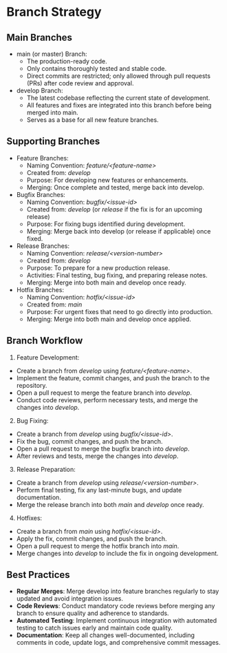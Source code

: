 # Branch Strategy

## Main Branches

- main (or master) Branch:
  - The production-ready code.
  - Only contains thoroughly tested and stable code.
  - Direct commits are restricted; only allowed through pull requests (PRs) after code review and approval.
- develop Branch:
  - The latest codebase reflecting the current state of development.
  - All features and fixes are integrated into this branch before being merged into main.
  - Serves as a base for all new feature branches.

## Supporting Branches
- Feature Branches:
  - Naming Convention: *feature/\<feature-name\>*
  - Created from: *develop*
  - Purpose: For developing new features or enhancements.
  - Merging: Once complete and tested, merge back into develop.
- Bugfix Branches:
  - Naming Convention: *bugfix/\<issue-id\>*
  - Created from: *develop* (or *release* if the fix is for an upcoming release)
  - Purpose: For fixing bugs identified during development.
  - Merging: Merge back into develop (or release if applicable) once fixed.
- Release Branches:
  - Naming Convention: *release/\<version-number\>*
  - Created from: *develop*
  - Purpose: To prepare for a new production release.
  - Activities: Final testing, bug fixing, and preparing release notes.
  - Merging: Merge into both main and develop once ready.
- Hotfix Branches:
  - Naming Convention: *hotfix/\<issue-id\>*
  - Created from: *main*
  - Purpose: For urgent fixes that need to go directly into production.
  - Merging: Merge into both main and develop once applied.

## Branch Workflow
1. Feature Development:
  - Create a branch from *develop* using *feature/\<feature-name\>*.
  - Implement the feature, commit changes, and push the branch to the repository.
  - Open a pull request to merge the feature branch into *develop*.
  - Conduct code reviews, perform necessary tests, and merge the changes into *develop*.
2. Bug Fixing:
  - Create a branch from *develop* using *bugfix/\<issue-id\>*.
  - Fix the bug, commit changes, and push the branch.
  - Open a pull request to merge the bugfix branch into *develop*.
  - After reviews and tests, merge the changes into *develop*.
3. Release Preparation:
  - Create a branch from *develop* using *release/\<version-number\>*.
  - Perform final testing, fix any last-minute bugs, and update documentation.
  - Merge the release branch into both *main* and *develop* once ready.
4. Hotfixes:
  - Create a branch from *main* using *hotfix/\<issue-id\>*.
  - Apply the fix, commit changes, and push the branch.
  - Open a pull request to merge the hotfix branch into *main*.
  - Merge changes into *develop* to include the fix in ongoing development.
    
## Best Practices
- **Regular Merges**: Merge develop into feature branches regularly to stay updated and avoid integration issues.
- **Code Reviews**: Conduct mandatory code reviews before merging any branch to ensure quality and adherence to standards.
- **Automated Testing**: Implement continuous integration with automated testing to catch issues early and maintain code quality.
- **Documentation**: Keep all changes well-documented, including comments in code, update logs, and comprehensive commit messages.
